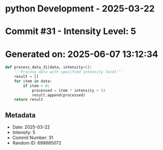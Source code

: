 ﻿# python Development - 2025-03-22
# Commit #31 - Intensity Level: 5
# Generated on: 2025-06-07 13:12:34
```python
def process_data_31(data, intensity=5):
    '''Process data with specified intensity level'''
    result = []
    for item in data:
        if item > 0:
            processed = item * intensity + 53
            result.append(processed)
    return result
```
## Metadata
- Date: 2025-03-22
- Intensity: 5
- Commit Number: 31
- Random ID: 698685072
